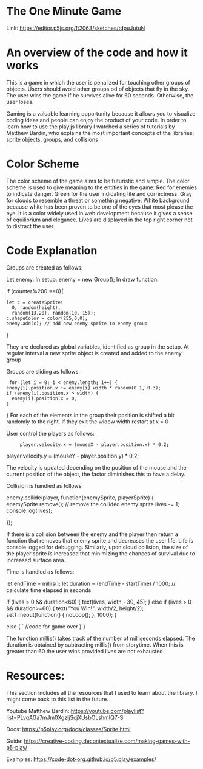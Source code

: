 # The One Minute Game
Link: https://editor.p5js.org/ft2063/sketches/tdpuJutuN

# An overview of the code and how it works

This is a game in which the user is penalized for touching other groups of objects. Users should avoid other groups od of objects that fly in the sky. The user wins the game if he survives alive for 60 seconds. Otherwise, the user loses. 

Gaming is a valuable learning opportunity because it allows you to visualize coding ideas and people can enjoy the product of your code. In order to learn how to use the play.js library I watched a series of tutorials by Matthew Bardin, who explains the most important concepts of the libraries: sprite objects, groups, and collisions

# Color Scheme 
The color scheme of the game aims to be futuristic and simple. The color scheme is used to give meaning to the entities in the game:
Red for enemies to indicate danger. 
Green for the user indicating life and correctness. 
Gray for clouds to resemble a threat or something negative. 
White background because white has been proven to be one of the eyes that most please the eye. It is a color widely used in web development because it gives a sense of equilibrium and elegance. 
Lives are displayed in the top right corner not to distract the user. 


# Code Explanation
Groups are created as follows:

Let enemy: 
In setup: enemy = new Group();
In draw function: 

if (counter%200 ==0){
   
    let c = createSprite(
      0, random(height),
      random(13,20), random(10, 15));
    c.shapeColor = color(255,0,0);
    enemy.add(c); // add new enemy sprite to enemy group
  }

They are declared as global variables, identified as group in the setup. At regular interval a new sprite object is created and added to the enemy group

Groups are sliding as follows: 

	 for (let i = 0; i < enemy.length; i++) {
    enemy[i].position.x += enemy[i].width * random(0.1, 0.3);
    if (enemy[i].position.x > width) {
      enemy[i].position.x = 0;
    }
  }
For each of the elements in the group their position is shifted a bit randomly to the right. If they exit the widow width restart at x = 0

User control the players as follows: 

		 player.velocity.x = (mouseX - player.position.x) * 0.2;
 player.velocity.y = (mouseY - player.position.y) * 0.2;

The velocity is updated depending on the position of the mouse and the current position of the object, the factor diminishes this to have a delay. 

Collision is handled as follows:

 enemy.collide(player, function(enemySprite, playerSprite) {
    enemySprite.remove(); // remove the collided enemy sprite
    lives -= 1;
    console.log(lives);
    
  });

If there is a collision between the enemy and the player then return a function that removes that enemy sprite and decreases the user life. Life is console logged for debugging.
Similarly, upon cloud collision, the size of the player sprite is increased that minimizing the chances of survival due to increased surface area. 


Time is handled as follows:

  let endTime = millis();
    let duration = (endTime - startTime) / 1000; // calculate time elapsed in seconds
  
  if (lives > 0 && duration<60) {
    text(lives, width - 30, 45);
  } 
   else if (lives > 0 && duration>=60) {
    text("You Win!", width/2, height/2);
    setTimeout(function() {
    noLoop();
  }, 1000); 
  } 
  
  else {
`		//code for game over
 }
}

The function millis() takes track of the number of milliseconds elapsed. The duration is obtained by subtracting millis() from storytime. When this is greater than 60 the user wins provided lives are not exhausted.

  
# Resources:

This section includes all the resources that I used to learn about the library. I might come back to this list in the future.

Youtube Matthew Bardin: 
https://youtube.com/playlist?list=PLvqAGa7mJm0XgzljScjXUsbOLshmIQ7-S

Docs:
https://p5play.org/docs/classes/Sprite.html

Guide:
https://creative-coding.decontextualize.com/making-games-with-p5-play/

Examples: 
https://code-dot-org.github.io/p5.play/examples/






